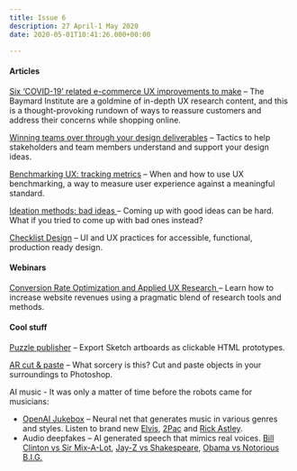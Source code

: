```yaml
---
title: Issue 6
description: 27 April-1 May 2020
date: 2020-05-01T10:41:26.000+00:00

---
```

#### Articles

[Six ‘COVID-19’ related e-commerce UX improvements to make](https://baymard.com/blog/covid-19-ux-improvements) – The Baymard Institute are a goldmine of in-depth UX research content, and this is a thought-provoking rundown of ways to reassure customers and address their concerns while shopping online.

[Winning teams over through your design deliverables](https://www.uxmatters.com/mt/archives/2020/05/winning-teams-over-through-your-design-deliverables.php) – Tactics to help stakeholders and team members understand and support your design ideas.

[Benchmarking UX: tracking metrics](https://www.nngroup.com/articles/benchmarking-ux/) – When and how to use UX benchmarking, a way to measure user experience against a meaningful standard.

[Ideation methods: bad ideas ](https://www.interaction-design.org/literature/article/ideation-methods-bad-ideas) – Coming up with good ideas can be hard. What if you tried to come up with bad ones instead?

[Checklist Design](https://www.checklist.design/) – UI and UX practices for accessible, functional, production ready design.

#### Webinars

[Conversion Rate Optimization and Applied UX Research ](https://www.nngroup.com/online-seminars/cro-ux-research/) – Learn how to increase website revenues using a pragmatic blend of research tools and methods.

#### Cool stuff

[Puzzle publisher](https://github.com/ingrammicro/puzzle-publisher) – Export Sketch artboards as clickable HTML prototypes.

[AR cut & paste](https://twitter.com/cyrildiagne/status/1256916982764646402) – What sorcery is this? Cut and paste objects in your surroundings to Photoshop.

AI music - It was only a matter of time before the robots came for musicians:

* [OpenAI Jukebox](https://openai.com/blog/jukebox/) – Neural net that generates music in various genres and styles. Listen to brand new [Elvis](https://soundcloud.com/openai_audio/rock-in-the-style-of-elvis-4), [2Pac](https://soundcloud.com/openai_audio/jukebox-novel_riffs-4) and [Rick Astley](https://soundcloud.com/openai_audio/jukebox-914891098).
* Audio deepfakes – AI generated speech that mimics real voices. [Bill Clinton vs Sir Mix-A-Lot](https://www.youtube.com/watch?v=Jt7iFD_USwc), [Jay-Z vs Shakespeare](https://lbry.tv/@VocalSynthesis:2/jay-z-raps-the-to-be-or-not-to-be:8), [Obama vs Notorious B.I.G.](https://www.youtube.com/watch?v=AXUGCAlLGQY)